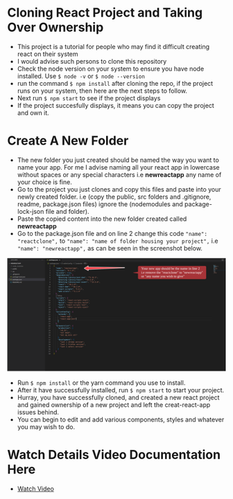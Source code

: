 # Cloning React Project and Taking Over Ownership

- This project is a tutorial for people who may find it difficult creating react on their system
- I would advise such persons to clone this repository
- Check the node version on your system to ensure you have node installed. Use `$ node -v` or `$ node --version`
- run the command `$ npm install` after cloning the repo, if the project runs on your system, then here are the next steps to follow.
- Next run `$ npm start` to see if the project displays
- If the project succesfully displays, it means you can copy the project and own it.

# Create A New Folder

- The new folder you just created should be named the way you want to name your app. For me I advise naming all your react app in lowercase without spaces or any special characters i.e **newreactapp** any name of your choice is fine.
- Go to the project you just clones and copy this files and paste into your newly created folder. i.e (copy the public, src folders and .gitignore, readme, package.json files) ignore the (nodemodules and package-lock-json file and folder).
- Paste the copied content into the new folder created called **newreactapp**
- Go to the package.json file and on line 2 change this code `"name": "reactclone",` to `"name": "name of folder housing your project",` i.e `"name": "newreactapp",` as can be seen in the screenshot below.

![screenshot](/images/01cloneapp.png)

- Run `$ npm install` or the yarn command you use to install.
- After it have successfully installed, run `$ npm start` to start your project.
- Hurray, you have successfully cloned, and created a new react project and gained ownership of a new project and left the creat-react-app issues behind.
- You can begin to edit and add various components, styles and whatever you may wish to do.

# Watch Details Video Documentation Here
- [Watch Video](https://youtu.be/yRLIxk0P2M0)